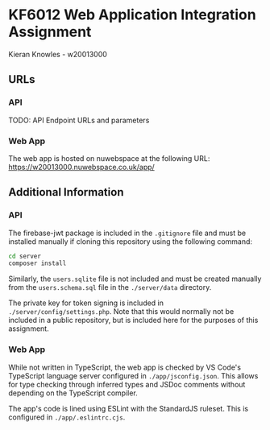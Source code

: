 # KF6012 Web Application Integration Assignment
Kieran Knowles - w20013000

## URLs

### API
TODO: API Endpoint URLs and parameters

### Web App
The web app is hosted on nuwebspace at the following URL:
https://w20013000.nuwebspace.co.uk/app/

## Additional Information

### API
The firebase-jwt package is included in the `.gitignore` file and must be installed manually if cloning this repository
using the following command:
```bash
cd server
composer install
```

Similarly, the `users.sqlite` file is not included and must be created manually from the `users.schema.sql` file in the
`./server/data` directory.

The private key for token signing is included in `./server/config/settings.php`. Note that this would normally not
be included in a public repository, but is included here for the purposes of this assignment.

### Web App
While not written in TypeScript, the web app is checked by VS Code's TypeScript language server configured in
`./app/jsconfig.json`. This allows for type checking through inferred types and JSDoc comments without depending on
the TypeScript compiler.

The app's code is lined using ESLint with the StandardJS ruleset. This is configured in `./app/.eslintrc.cjs`.
